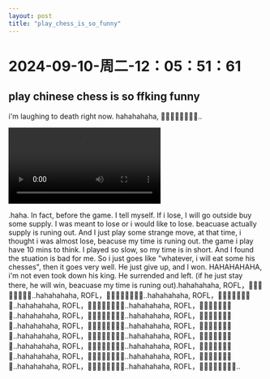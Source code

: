 ```yaml
--- 
layout: post 
title: "play_chess_is_so_funny" 
--- 
```

# 2024-09-10-周二-12：05：51：61 

## play chinese chess is so ffking funny

i'm laughing to death right now. hahahahaha, 🤣🤣🤣🤣🤣🤣🤣🤣..

<video controls>
	<source src="/assets/2024-09-10-12-10-13.mp4"  width="1280" height="720" type="video/mp4">
</video>

.haha. In fact, before the game. I tell myself. If i lose, I will go outside buy some supply. I was meant to lose or i would like to lose. beacuase actually supply is runing out. And I just play some strange move, at that time, i thought i was almost lose, beacuse my time is runing out. the game i play have 10 mins to think. I played so slow, so my time is in short. And I found the stuation is bad for me. So i just goes like "whatever, i will eat some his chesses", then it goes very well. He just give up, and I won. HAHAHAHAHA, i'm not even took down his king. He surrended and left. (if he just stay there, he will win, beacuase my time is runing out).hahahahaha, ROFL，🤣🤣🤣🤣🤣🤣🤣🤣..hahahahaha, ROFL，🤣🤣🤣🤣🤣🤣🤣🤣..hahahahaha, ROFL，🤣🤣🤣🤣🤣🤣🤣🤣..hahahahaha, ROFL，🤣🤣🤣🤣🤣🤣🤣🤣..hahahahaha, ROFL，🤣🤣🤣🤣🤣🤣🤣🤣..hahahahaha, ROFL，🤣🤣🤣🤣🤣🤣🤣🤣..hahahahaha, ROFL，🤣🤣🤣🤣🤣🤣🤣🤣..hahahahaha, ROFL，🤣🤣🤣🤣🤣🤣🤣🤣..hahahahaha, ROFL，🤣🤣🤣🤣🤣🤣🤣🤣..hahahahaha, ROFL，🤣🤣🤣🤣🤣🤣🤣🤣..hahahahaha, ROFL，🤣🤣🤣🤣🤣🤣🤣🤣..hahahahaha, ROFL，🤣🤣🤣🤣🤣🤣🤣🤣..hahahahaha, ROFL，🤣🤣🤣🤣🤣🤣🤣🤣..hahahahaha, ROFL，🤣🤣🤣🤣🤣🤣🤣🤣..hahahahaha, ROFL，🤣🤣🤣🤣🤣🤣🤣🤣..hahahahaha, ROFL，🤣🤣🤣🤣🤣🤣🤣🤣..hahahahaha, ROFL，🤣🤣🤣🤣🤣🤣🤣🤣..